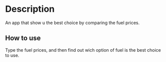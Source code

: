 # Description

An app that show u the best choice by comparing the fuel prices.

## How to use
Type the fuel prices, and then find out wich option of fuel is the best choice to use.
